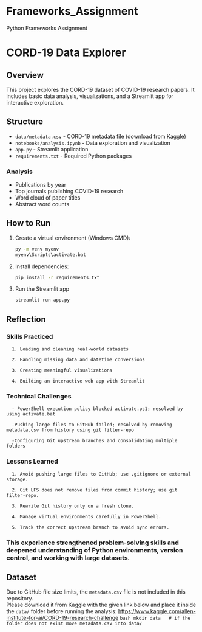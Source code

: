 # Frameworks_Assignment

Python Frameworks Assignment

# CORD-19 Data Explorer

## Overview

This project explores the CORD-19 dataset of COVID-19 research papers. It includes basic data analysis, visualizations, and a Streamlit app for interactive exploration.

## Structure

- `data/metadata.csv` - CORD-19 metadata file (download from Kaggle)
- `notebooks/analysis.ipynb` - Data exploration and visualization
- `app.py` - Streamlit application
- `requirements.txt` - Required Python packages

### Analysis

- Publications by year
- Top journals publishing COVID-19 research
- Word cloud of paper titles
- Abstract word counts

## How to Run

1. Create a virtual environment (Windows CMD):

   ```bash
   py -m venv myenv
   myenv\Scripts\activate.bat
   ```

2. Install dependencies:

   ```bash
   pip install -r requirements.txt
   ```

3. Run the Streamlit app
   ```bash
   streamlit run app.py
   ```

## Reflection

### Skills Practiced

      1. Loading and cleaning real-world datasets

      2. Handling missing data and datetime conversions

      3. Creating meaningful visualizations

      4. Building an interactive web app with Streamlit

### Technical Challenges

      - PowerShell execution policy blocked activate.ps1; resolved by using activate.bat

      -Pushing large files to GitHub failed; resolved by removing metadata.csv from history using git filter-repo

      -Configuring Git upstream branches and consolidating multiple folders

### Lessons Learned

      1. Avoid pushing large files to GitHub; use .gitignore or external storage.

      2. Git LFS does not remove files from commit history; use git filter-repo.

      3. Rewrite Git history only on a fresh clone.

      4. Manage virtual environments carefully in PowerShell.

      5. Track the correct upstream branch to avoid sync errors.

### This experience strengthened problem-solving skills and deepened understanding of Python environments, version control, and working with large datasets.

## Dataset

Due to GitHub file size limits, the `metadata.csv` file is not included in this repository.  
Please download it from Kaggle with the given link below and place it inside the `data/` folder before running the analysis:
https://www.kaggle.com/allen-institute-for-ai/CORD-19-research-challenge
`bash
   mkdir data   # if the folder does not exist move metadata.csv into data/
    `
